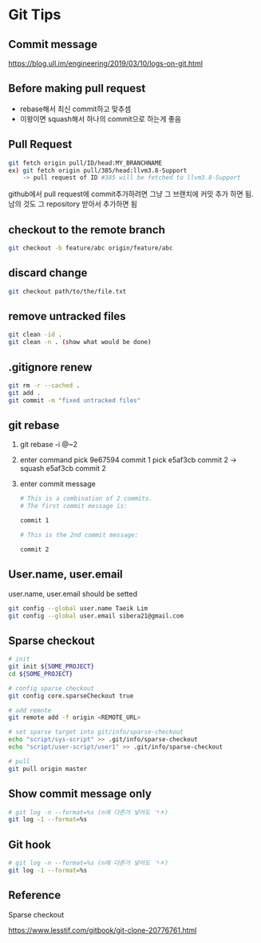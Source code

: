 # Git Tips

## Commit message

https://blog.ull.im/engineering/2019/03/10/logs-on-git.html

## Before making pull request

- rebase해서 최신 commit하고 맞추셈
- 이왕이면 squash해서 하나의 commit으로 하는게 좋음

## Pull Request

```sh
git fetch origin pull/ID/head:MY_BRANCHNAME
ex) git fetch origin pull/385/head:llvm3.8-Support
    -> pull request of ID #385 will be fetched to llvm3.8-Support
```

github에서 pull request에 commit추가하려면 그냥 그 브랜치에 커밋 추가 하면 됨. 남의 것도 그 repository 받아서 추가하면 됨

## checkout to the remote branch

```sh
git checkout -b feature/abc origin/feature/abc
```

## discard change

```sh
git checkout path/to/the/file.txt
```

## remove untracked files

```sh
git clean -id .
git clean -n . (show what would be done)
```

## .gitignore renew

```sh
git rm -r --cached .
git add .
git commit -m "fixed untracked files"
```

## git rebase

1. git rebase -i @~2
2. enter command
    pick 9e67594 commit 1
    pick e5af3cb commit 2 -> squash e5af3cb commit 2
3. enter commit message

    ```sh
    # This is a combination of 2 commits.
    # The first commit message is:

    commit 1

    # This is the 2nd commit message:

    commit 2
    ```

## User.name, user.email

user.name, user.email should be setted

```sh
git config --global user.name Taeik Lim
git config --global user.email sibera21@gmail.com
```

## Sparse checkout

```sh
# init
git init ${SOME_PROJECT}
cd ${SOME_PROJECT}

# config sparse checkout
git config core.sparseCheckout true

# add remote
git remote add -f origin <REMOTE_URL>

# set sparse target into git/info/sparse-checkout
echo "script/sys-script" >> .git/info/sparse-checkout
echo "script/user-script/user1" >> .git/info/sparse-checkout

# pull
git pull origin master
```

## Show commit message only

```sh
# git log -n --format=%s (n에 다른거 넣어도 ㄱㅊ)
git log -1 --format=%s
```

## Git hook

```sh
# git log -n --format=%s (n에 다른거 넣어도 ㄱㅊ)
git log -1 --format=%s
```

## Reference

Sparse checkout

https://www.lesstif.com/gitbook/git-clone-20776761.html
